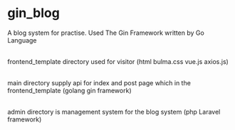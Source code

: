 # gin_blog
A blog system for practise. Used The Gin Framework written by Go Language <br><br>

frontend_template directory used for visitor (html bulma.css vue.js axios.js)<br><br>

main directory supply api for index and post page which in the frontend_template (golang  gin framework) <br><br>

admin directory is management system for the blog system (php Laravel framework)<br><br>
